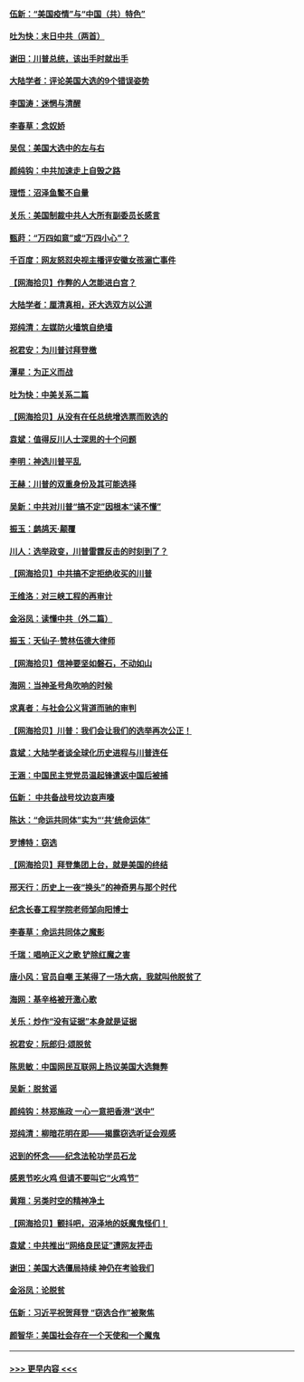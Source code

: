#### [伍新：“美国疫情”与“中国（共）特色”](../pages/nsc993/n12611463.md?t=12110451) 
#### [吐为快：末日中共（两首）](../pages/nsc993/n12611461.md?t=12110451) 
#### [谢田：川普总统，该出手时就出手](../pages/nsc993/n12610905.md?t=12110451) 
#### [大陆学者：评论美国大选的9个错误姿势](../pages/nsc993/n12609586.md?t=12110451) 
#### [李国涛：迷惘与清醒](../pages/nsc993/n12607532.md?t=12110451) 
#### [李春草：念奴娇](../pages/nsc993/n12607083.md?t=12110451) 
#### [吴侃：美国大选中的左与右](../pages/nsc993/n12607054.md?t=12110451) 
#### [颜纯钩：中共加速走上自毁之路](../pages/nsc993/n12606473.md?t=12110451) 
#### [理悟：沼泽鱼鳖不自量](../pages/nsc993/n12606454.md?t=12110451) 
#### [关乐：美国制裁中共人大所有副委员长感言](../pages/nsc993/n12606442.md?t=12110451) 
#### [甄莳：“万四如意”或“万四小心”？](../pages/nsc993/n12606091.md?t=12110451) 
#### [千百度：网友怒怼央视主播评安徽女孩溺亡事件](../pages/nsc993/n12605370.md?t=12110451) 
#### [【网海拾贝】作弊的人怎能进白宫？](../pages/nsc993/n12603546.md?t=12110451) 
#### [大陆学者：厘清真相，还大选双方以公道](../pages/nsc993/n12603475.md?t=12110451) 
#### [郑纯清：左媒防火墙筑自绝墙](../pages/nsc993/n12602226.md?t=12110451) 
#### [祝君安：为川普讨拜登檄](../pages/nsc993/n12602199.md?t=12110451) 
#### [潭星：为正义而战](../pages/nsc993/n12600926.md?t=12110451) 
#### [吐为快：中美关系二篇](../pages/nsc993/n12600908.md?t=12110451) 
#### [【网海拾贝】从没有在任总统增选票而败选的](../pages/nsc993/n12600435.md?t=12110451) 
#### [袁斌：值得反川人士深思的十个问题](../pages/nsc993/n12600332.md?t=12110451) 
#### [李明：神选川普平乱](../pages/nsc993/n12599751.md?t=12110451) 
#### [王赫：川普的双重身份及其可能选择](../pages/nsc993/n12599723.md?t=12110451) 
#### [吴新：中共对川普“搞不定”因根本“读不懂”](../pages/nsc993/n12599502.md?t=12110451) 
#### [振玉：鹧鸪天‧颠覆](../pages/nsc993/n12599494.md?t=12110451) 
#### [川人：选举政变，川普雷霆反击的时刻到了？](../pages/nsc993/n12599291.md?t=12110451) 
#### [【网海拾贝】中共搞不定拒绝收买的川普](../pages/nsc993/n12598955.md?t=12110451) 
#### [王维洛：对三峡工程的再审计](../pages/nsc993/n12598436.md?t=12110451) 
#### [金浴凤：读懂中共（外二篇）](../pages/nsc993/n12597943.md?t=12110451) 
#### [振玉：天仙子‧赞林伍德大律师](../pages/nsc993/n12597929.md?t=12110451) 
#### [【网海拾贝】信神要坚如磐石，不动如山](../pages/nsc993/n12597901.md?t=12110451) 
#### [海网：当神圣号角吹响的时候](../pages/nsc993/n12595891.md?t=12110451) 
#### [求真者：与社会公义背道而驰的审判](../pages/nsc993/n12595868.md?t=12110451) 
#### [【网海拾贝】川普：我们会让我们的选举再次公正！](../pages/nsc993/n12594930.md?t=12110451) 
#### [袁斌：大陆学者谈全球化历史进程与川普连任](../pages/nsc993/n12594690.md?t=12110451) 
#### [王涵：中国民主党党员温起锋遣返中国后被捕](../pages/nsc993/n12594540.md?t=12110451) 
#### [伍新： 中共备战号坟边哀声嚎](../pages/nsc993/n12593086.md?t=12110451) 
#### [陈达：“命运共同体”实为“‘共’统命运体”](../pages/nsc993/n12590865.md?t=12110451) 
#### [罗博特：窃选](../pages/nsc993/n12590619.md?t=12110451) 
#### [【网海拾贝】拜登集团上台，就是美国的终结](../pages/nsc993/n12589725.md?t=12110451) 
#### [邢天行：历史上一夜“换头”的神奇男与那个时代](../pages/nsc993/n12589424.md?t=12110451) 
#### [纪念长春工程学院老师邹向阳博士](../pages/nsc993/n12585390.md?t=12110451) 
#### [李春草：命运共同体之魔影](../pages/nsc993/n12585026.md?t=12110451) 
#### [千瑞：唱响正义之歌 铲除红魔之害](../pages/nsc993/n12585002.md?t=12110451) 
#### [唐小风：官员自嘲 王某得了一场大病，我就叫他脱贫了](../pages/nsc993/n12584981.md?t=12110451) 
#### [海网：基辛格被开激心歌](../pages/nsc993/n12584946.md?t=12110451) 
#### [关乐：炒作“没有证据”本身就是证据](../pages/nsc993/n12583146.md?t=12110451) 
#### [祝君安：阮郎归‧颂脱贫](../pages/nsc993/n12583119.md?t=12110451) 
#### [陈思敏：中国网民互联网上热议美国大选舞弊](../pages/nsc993/n12582845.md?t=12110451) 
#### [吴新：脱贫谣](../pages/nsc993/n12580839.md?t=12110451) 
#### [颜纯钩：林郑施政 一心一意把香港“送中”](../pages/nsc993/n12580805.md?t=12110451) 
#### [郑纯清：柳暗花明在即——揭露窃选听证会观感](../pages/nsc993/n12580795.md?t=12110451) 
#### [迟到的怀念——纪念法轮功学员石龙](../pages/nsc993/n12580245.md?t=12110451) 
#### [感恩节吃火鸡  但请不要叫它“火鸡节”](../pages/nsc993/n12580252.md?t=12110451) 
#### [黄翔：另类时空的精神净土](../pages/nsc993/n12578638.md?t=12110451) 
#### [【网海拾贝】颤抖吧，沼泽地的妖魔鬼怪们！](../pages/nsc993/n12578552.md?t=12110451) 
#### [袁斌：中共推出“网络良民证”遭网友抨击](../pages/nsc993/n12578511.md?t=12110451) 
#### [谢田：美国大选僵局持续 神仍在考验我们](../pages/nsc993/n12577432.md?t=12110451) 
#### [金浴凤：论脱贫](../pages/nsc993/n12576386.md?t=12110451) 
#### [伍新：习近平祝贺拜登 “窃选合作”被聚焦](../pages/nsc993/n12576358.md?t=12110451) 
#### [颜智华：美国社会存在一个天使和一个魔鬼](../pages/nsc993/n12574299.md?t=12110451) 

----
#### [ >>> 更早内容 <<< ](../indexes/nsc993-earlier.md)
